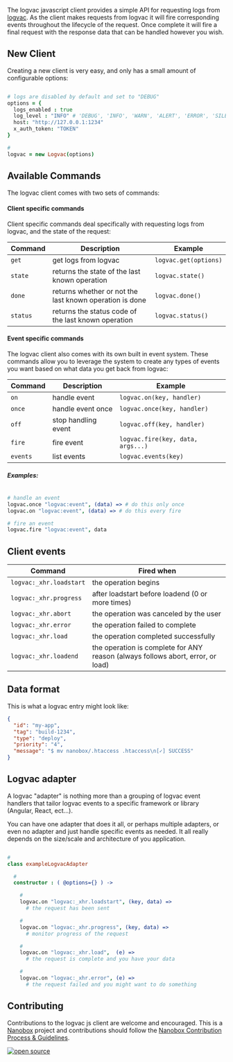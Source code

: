 The logvac javascript client provides a simple API for requesting logs from [logvac](https://github.com/nanopack/logvac). As the client makes requests from logvac it will fire corresponding events throughout the lifecycle of the request. Once complete it will fire a final request with the response data that can be handled however you wish.

## New Client

Creating a new client is very easy, and only has a small amount of configurable options:

```coffeescript

# logs are disabled by default and set to "DEBUG"
options = {
  logs_enabled : true
  log_level : "INFO" # 'DEBUG', 'INFO', 'WARN', 'ALERT', 'ERROR', 'SILENT'
  host: "http://127.0.0.1:1234"
  x_auth_token: "TOKEN"
}

#
logvac = new Logvac(options)
```

## Available Commands

The logvac client comes with two sets of commands:

#### Client specific commands

Client specific commands deal specifically with requesting logs from logvac, and the state of the request:

| Command | Description | Example |
| --- | --- | --- |
| `get` | get logs from logvac | `logvac.get(options)` |
| `state` | returns the state of the last known operation | `logvac.state()` |
| `done` | returns whether or not the last known operation is done | `logvac.done()` |
| `status` | returns the status code of the last known operation | `logvac.status()` |

#### Event specific commands

The logvac client also comes with its own built in event system. These commands allow you to leverage the system to create any types of events you want based on what data you get back from logvac:

| Command | Description | Example |
| --- | --- | --- |
| `on` | handle event | `logvac.on(key, handler)` |
| `once` | handle event once | `logvac.once(key, handler)` |
| `off` | stop handling event | `logvac.off(key, handler)` |
| `fire` | fire event | `logvac.fire(key, data, args...)` |
| `events` | list events | `logvac.events(key)` |

##### Examples:

```coffeescript

# handle an event
logvac.once "logvac:event", (data) => # do this only once
logvac.on "logvac:event", (data) => # do this every fire

# fire an event
logvac.fire "logvac:event", data
```

## Client events

| Command | Fired when |
| --- | --- |
| `logvac:_xhr.loadstart` | the operation begins |
| `logvac:_xhr.progress` | after loadstart before loadend (0 or more times) |
| `logvac:_xhr.abort` | the operation was canceled by the user |
| `logvac:_xhr.error` | the operation failed to complete |
| `logvac:_xhr.load` | the operation completed successfully |
| `logvac:_xhr.loadend` | the operation is complete for ANY reason (always follows abort, error, or load) |

## Data format

This is what a logvac entry might look like:

```JSON
{
  "id": "my-app",
  "tag": "build-1234",
  "type": "deploy",
  "priority": "4",
  "message": "$ mv nanobox/.htaccess .htaccess\n[✓] SUCCESS"
}
```


## Logvac adapter

A logvac "adapter" is nothing more than a grouping of logvac event handlers that tailor logvac events to a specific framework or library (Angular, React, ect...).

You can have one adapter that does it all, or perhaps multiple adapters, or even no adapter and just handle specific events as needed. It all really depends on the size/scale and architecture of you application.

```coffeescript

#
class exampleLogvacAdapter

  #
  constructor : ( @options={} ) ->

    #
    logvac.on "logvac:_xhr.loadstart", (key, data) =>
      # the request has been sent

    #
    logvac.on "logvac:_xhr.progress", (key, data) =>
      # monitor progress of the request

    #
    logvac.on "logvac:_xhr.load",  (e) =>
      # the request is complete and you have your data

    #
    logvac.on "logvac:_xhr.error", (e) =>
      # the request failed and you might want to do something
```

## Contributing

Contributions to the logvac js client are welcome and encouraged. This is a [Nanobox](https://nanobox.io) project and contributions should follow the [Nanobox Contribution Process & Guidelines](https://docs.nanobox.io/contributing/).

[![open source](http://nano-assets.gopagoda.io/open-src/nanobox-open-src.png)](http://nanobox.io/open-source)
